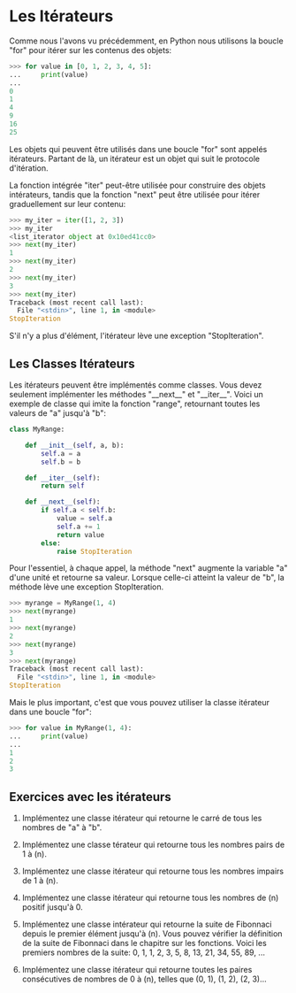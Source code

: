 # Les Itérateurs

Comme nous l'avons vu précédemment, en Python nous utilisons la boucle "for" pour itérer sur les contenus des objets:

```Python
>>> for value in [0, 1, 2, 3, 4, 5]:
...     print(value)
...
0
1
4
9
16
25
```

Les objets qui peuvent être utilisés dans une boucle "for" sont appelés itérateurs. Partant de là, un itérateur est un objet qui suit le protocole d'itération.

La fonction intégrée "iter" peut-être utilisée pour construire des objets intérateurs, tandis que la fonction "next" peut être utilisée pour itérer graduellement sur leur contenu:

```Python
>>> my_iter = iter([1, 2, 3])
>>> my_iter
<list_iterator object at 0x10ed41cc0>
>>> next(my_iter)
1
>>> next(my_iter)
2
>>> next(my_iter)
3
>>> next(my_iter)
Traceback (most recent call last):
  File "<stdin>", line 1, in <module>
StopIteration
```

S'il n'y a plus d'élément, l'itérateur lève une exception "StopIteration".

## Les Classes Itérateurs

Les itérateurs peuvent être implémentés comme classes. Vous devez seulement implémenter les méthodes "\_\_next\_\_" et "\_\_iter\_\_". Voici un exemple de classe qui imite la fonction "range", retournant toutes les valeurs de "a" jusqu'à "b":

```Python
class MyRange:

    def __init__(self, a, b):
        self.a = a
        self.b = b

    def __iter__(self):
        return self

    def __next__(self):
        if self.a < self.b:
            value = self.a
            self.a += 1
            return value
        else:
            raise StopIteration
```

Pour l'essentiel, à chaque appel, la méthode "next" augmente la variable "a" d'une unité et retourne sa valeur. Lorsque celle-ci atteint la valeur de "b", la méthode lève une exception StopIteration.

```Python
>>> myrange = MyRange(1, 4)
>>> next(myrange)
1
>>> next(myrange)
2
>>> next(myrange)
3
>>> next(myrange)
Traceback (most recent call last):
  File "<stdin>", line 1, in <module>
StopIteration
```

Mais le plus important, c'est que vous pouvez utiliser la classe itérateur dans une boucle "for":

```Python
>>> for value in MyRange(1, 4):
...     print(value)
...
1
2
3
```

## Exercices avec les itérateurs

1.  Implémentez une classe itérateur qui retourne le carré de tous les nombres de "a" à "b".

2.  Implémentez une classe térateur qui retourne tous les nombres pairs de 1 à \(n\).

3.  Implémentez une classe itérateur qui retourne tous les nombres impairs de 1 à \(n\).

4.  Implémentez une classe itérateur qui retourne tous les nombres de \(n\) positif jusqu'à 0.

5.  Implémentez une classe intérateur qui retourne la suite de Fibonnaci depuis le premier élément jusqu'à \(n\). Vous pouvez vérifier la définition de la suite de Fibonnaci dans le chapitre sur les fonctions. Voici les premiers nombres de la suite: 0, 1, 1, 2, 3, 5, 8, 13, 21, 34, 55, 89, ...

6.  Implémentez une classe itérateur qui retourne toutes les paires consécutives de nombres de 0 à \(n\), telles que (0, 1), (1, 2), (2, 3)...